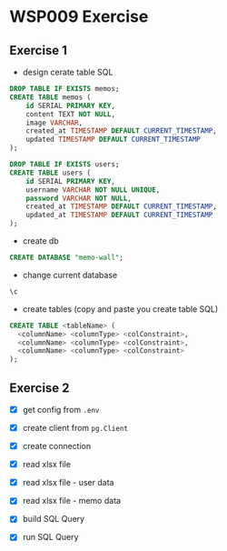 # WSP009 Exercise

## Exercise 1

-   design cerate table SQL

```sql
DROP TABLE IF EXISTS memos;
CREATE TABLE memos (
	id SERIAL PRIMARY KEY,
	content TEXT NOT NULL,
	image VARCHAR,
	created_at TIMESTAMP DEFAULT CURRENT_TIMESTAMP,
	updated TIMESTAMP DEFAULT CURRENT_TIMESTAMP
);

DROP TABLE IF EXISTS users;
CREATE TABLE users (
	id SERIAL PRIMARY KEY,
	username VARCHAR NOT NULL UNIQUE,
	password VARCHAR NOT NULL,
	created_at TIMESTAMP DEFAULT CURRENT_TIMESTAMP,
	updated_at TIMESTAMP DEFAULT CURRENT_TIMESTAMP
);


```

-   create db

```sql
CREATE DATABASE "memo-wall";

```

-   change current database

```sql
\c

```

-   create tables (copy and paste you create table SQL)

```sql
CREATE TABLE <tableName> (
  <columnName> <columnType> <colConstraint>,
  <columnName> <columnType> <colConstraint>,
  <columnName> <columnType> <colConstraint>
);

```

## Exercise 2

-   [x] get config from `.env`

-   [x] create client from `pg.Client`

-   [x] create connection

-   [x] read xlsx file

-   [x] read xlsx file - user data

-   [x] read xlsx file - memo data

-   [x] build SQL Query

-   [x] run SQL Query
